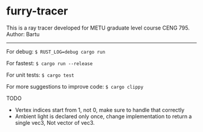 # furry-tracer

This is a ray tracer developed for METU graduate level course CENG 795.
Author: Bartu

---
For debug:
``$ RUST_LOG=debug cargo run``

For fastest:
``$ cargo run --release``

For unit tests:
``$ cargo test``

For more suggestions to improve code:
``$ cargo clippy``


TODO 
- Vertex indices start from 1, not 0, make sure to handle that correctly
- Ambient light is declared only once, change implementation to return a single vec3, 
Not vector of vec3. 